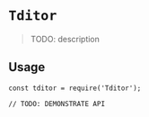 # `Tditor`

> TODO: description

## Usage

```
const tditor = require('Tditor');

// TODO: DEMONSTRATE API
```
